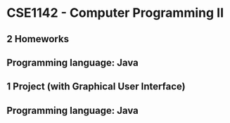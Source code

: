 # CSE1142 - Computer Programming II

## 2 Homeworks

## Programming language: Java

## 1 Project (with Graphical User Interface)

## Programming language: Java

